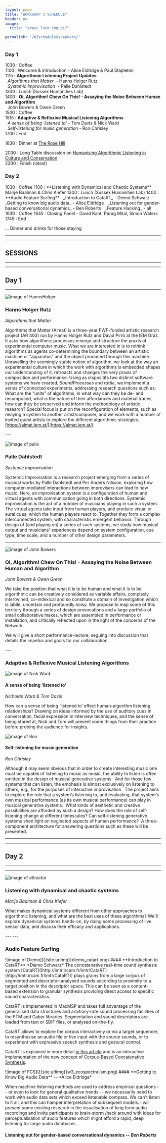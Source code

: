 ```yaml
---
layout: page
title: "WORKSHOP 3 SCHEDULE"
header: no
image:
  title: "grays_lato_img.gif"

permalink: "/W3schedule&speakers/"
---
```


### Day 1
<p></p>

1030 : Coffee     
1100 : Welcome & introduction - Alice Eldridge & Paul Stapleton   
1115 : **Algorithmic Listening Project Updates**   
&nbsp;  _Algorithms that Matter_  - Hanns Holger Rutz   
&nbsp; _Systemic Improvisation_  - Palle Dahlstedt   
1300 : Lunch (Sussex Humanities Lab)   
1400 : **Oi, Algorithm! Chew On This! - Assaying the Noise Between Human and Algorithm**   
&nbsp; John Bowers & Owen Green   
1500 : Coffee   
1515 : **Adaptive & Reflexive Musical Listening Algorithms**   
&nbsp; _A sense of being ‘listened to'_  - Tom Davis & Nick Ward   
&nbsp; _Self-listening for music generation_  - Ron Chrisley   
1700 : End   

1830 : Dinner at [The Rose Hill](http://www.therosehill.co.uk/)   

2030 : Long Table discussion on [Humanising Algorithmic Listening in Culture and Conservation](http://brightondigitalfestival.co.uk/events/humanising-algorithmic-listening-culture-conservation)   
2200 : Finish (latest)


### Day 2
<p></p>
1030 : Coffee   
1100 : **Listening with Dynamical and Chaotic Systems**   
&nbsp; Marije Baalman & Chris Kiefer   
1300 : Lunch (Sussex Humanities Lab)  
1400 : **Audio Feature Surfing**   
&nbsp; _Introduction to CataRT_ - Diemo Schwarz   
&nbsp; _Getting to know big audio data_ - Alice Eldridge   
&nbsp; _Listening out for gender-based conversational dynamics_ - Ben Roberts   
&nbsp; _Feature Hacking_ - all   
1630 : Coffee   
1645 : Closing Panel - David Kant, Parag Mital, Simon Waters   
1745 : End   

... Dinner and drinks for those staying  

----
----
## SESSIONS
----
----

## Day 1
---

![image of HannsHolger]({{site.urlimg}}p_rutz.jpg)
### **Hanns Holger Rutz**
*Algorithms that Matter*
<p></p>


Algorithms that Matter (Almat) is a three-year FWF-funded artistic research project (AR 403) run by Hanns Holger Rutz and David Pirrò at the IEM Graz. It asks how algorithmic processes emerge and structure the praxis of experimental computer music. What we are interested in is to rethink algorithms as agents co-determining the boundary between an artistic machine or “apparatus” and the object produced through this machine. Unravelling the seemingly stable notion of algorithm, we look at the way an experimental culture in which the work with algorithms is embedded shapes our understanding of it, retroacts and changes the very praxis of composition and performance. Using as dispositifs two distinct software systems we have created, _SoundProcesses_ and _rattle_, we implement a series of connected experiments, addressing research questions such as: What are the “units” of algorithms, in what way can they be de- and recomposed, what is the nature of their affordances and material traces, how can they be preserved and inform the methodology of artistic research? Special focus is put on the reconfiguration of elements, such as relaying a system to another artist/composer, and we work with a number of invited guest artists to explore the different algorithmic strategies.   
[https://almat.iem.at/](https://almat.iem.at/)


<p></p>
---

![image of palle]({{site.urlimg}}w3_palle.png)
### **Palle Dahlstedt**
*Systemic Improvisation*
<p></p>

Systemic Improvisation is a research project emerging from a series of musical works by Palle Dahlstedt and Per Anders Nilsson, exploring how computer-mediated interactions between improvisers can lead to new music. Here, an improvisation system is a configuration of human and virtual agents with communication going in both directions. Systemic improvisation is the act of a number of musicians playing in such a system. The virtual agents take input from human players, and produce visual or aural cues, which the human players react to. Together they form a complex interconnected system, with characteristic emergent behavior. Through design of (and playing on) a series of such systems, we study how musical output and musicians' experiences depend on system configuration, cue type, time scale, and a number of other design parameters.

<p></p>

---
![image of John Bowers]({{site.urlimg}}p_oi.png)
### **Oi, Algorithm! Chew On This! - Assaying the Noise Between Human and Algorithm**
*John Bowers & Owen Green*
<p></p>
We take the position that what it is to be human and what it is to be algorithmic can be creatively considered as variable affairs, complexly intertwined, co-indexical and so constitute a domain of investigation which is labile, uncertain and profoundly noisy. We propose to map some of this territory through a series of design provocations and a large portfolio of small collaborative makes, which are assembled in performance or installation, and critically reflected upon in the light of the concerns of the Network.

We will give a short performance-lecture, seguing into discussion that details the impetus and goals for our collaboration. 

<p></p>
---

### **Adaptive & Reflexive Musical Listening Algorithms**
<p></p>

![image of Nick Ward]({{site.urlimg}}w3_ward_davis.png)
#### **A sense of being ‘listened to’**   
*Nicholas Ward & Tom Davis*   

<p></p>
How can a sense of being ‘listened to’ effect human-algorithm listening relationships? Drawing on ideas informed by the use of auditory cues in conversation, facial expression in interview techniques, and the sense of being stared at, Nick and Tom will present some things from their practice before probing the audience for insights.
<p></p>

![image of Ron]({{site.urlimg}}p_chrisley.jpg)
#### **Self-listening for music generation**   
*Ron Chrisley*
<p></p>
Although it may seem obvious that in order to create interesting music one must be capable of listening to music as music, the ability to listen is often omitted in the design of musical generative systems.  And for those few systems that can listen, the emphasis is almost exclusively on listening to others, e.g., for the purposes of interactive improvisation.  The project aims to explore the role that a system’s listening to, and evaluating, that system's own musical performance (as its own musical performance) can play in musical generative systems.  What kinds of aesthetic and creative possibilities are afforded by such a design? How does the role of self-listening change at different timescales? Can self-listening generative systems shed light on neglected aspects of human performance?  A three-component architecture for answering questions such as these will be presented.
<p></p>


---
---
## Day 2
---
---



![image of attractor]({{site.urlimg}}attractor.png)
### **Listening with dynamical and chaotic systems**   
*Marije Baalman & Chris Kiefer*   
<p></p>
What makes dynamical systems different from other approaches to algorithmic listening, and what are the best uses of these algorithms?  We'll explore dynamical systems hands-on, by doing some processing of live sensor data, and discuss their efficacy and applications.
<p></p>
---
---

### **Audio Feature Surfing**
<p> </p>
![image of Diemo]({{site.urlimg}}diemo_catart.png)
#### **Introduction to CataRT**
*Diemo Schwarz*
The concatenative real-time sound synthesis system [CataRT]([http://imtr.ircam.fr/imtr/CataRT](http://imtr.ircam.fr/imtr/CataRT)) plays grains from a large corpus of segmented and descriptor-analysed sounds according to proximity to a target position in the descriptor space. This can be seen as a content-based extension to granular synthesis providing direct access to specific sound characteristics.

CataRT is implemented in MaxMSP and takes full advantage of the generalised data structures and arbitrary-rate sound processing facilities of the FTM and Gabor libraries. Segmentation and sound descriptors are loaded from text or SDIF files, or analysed on-the-fly.

CataRT allows to explore the corpus interactively or via a target sequencer, to resynthesise an audio file or live input with the source sounds, or to experiment with expressive speech synthesis and gestural control.

CataRT is explained in more detail [in this article](http://recherche.ircam.fr/equipes/analyse-synthese/schwarz/publications/dafx2006/catart-dafx2006-long.pdf) and is an interactive implementation of the new concept of [Corpus-Based Concatenative Synthesis](http://imtr.ircam.fr/imtr/Corpus_Based_Synthesis).


<p></p>
![image of FCS]({{site.urlimg}}w3_ecospectralism.png)
#### **Getting to Know Big Audio Data** -- *Alice Eldridge*
<p></p>
When machine listening methods are used to address empirical questions -- or even to look for general qualitative trends --  we necessarily need to work with audio data sets which exceed listenable compass. We can't listen to it all, and this can hamper interpretation of subsequent models. I will present some existing research in the visualisation of long form audio recordings and invite participants to brain-storm /hack around with ideas for perceptualisation of audio features which might afford a rapid, deep listening for large audio databases.
<p></p>

#### **Listening out for gender-based conversational dynamics** -- *Ben Roberts*
<p></p>

<p></p>
